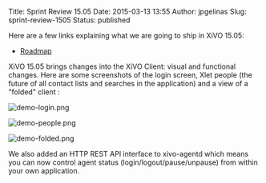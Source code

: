 Title: Sprint Review 15.05
Date: 2015-03-13 13:55
Author: jpgelinas
Slug: sprint-review-1505
Status: published

Here are a few links explaining what we are going to ship in XiVO 15.05:

-   [Roadmap](https://projects.xivo.io/versions/221 "https://projects.xivo.io/versions/221")

XiVO 15.05 brings changes into the XiVO Client: visual and functional
changes. Here are some screenshots of the login screen, Xlet people (the
future of all contact lists and searches in the application) and a view
of a "folded" client :

![demo-login.png](/images/blog/xivo-client/demo-login.png "demo-login.png, mar. 2015")

![demo-people.png](/images/blog/xivo-client/demo-people.png "demo-people.png, mar. 2015")

![demo-folded.png](/images/blog/xivo-client/demo-folded.png "demo-folded.png, mar. 2015")

We also added an HTTP REST API interface to xivo-agentd which means you
can now control agent status (login/logout/pause/unpause) from within
your own application.

</p>

